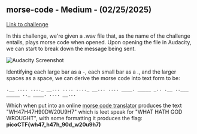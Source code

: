 ## morse-code - Medium - (02/25/2025)
[Link to challenge](https://play.picoctf.org/practice/challenge/280?category=2&difficulty=2&page=2)

In this challenge, we're given a .wav file that, as the name of the challenge entails, plays morse code when opened.
Upon opening the file in Audacity, we can start to break down the message being sent.

![Audacity Screenshot](https://i.imgur.com/twQGdKy.png)

Identifying each large bar as a -, each small bar as a ., and the larger spaces as a space, we can derive the morse code into text form to be:
```
.__ .... ...._ __... .... ...._ __... .... ____. _____ _.. .__ ..___ _____ .._ ____. .... __...
```
Which when put into an online [morse code translator](https://morsecode.world/international/translator.html) produces the text "WH47H47H90DW20U9H7" which is leet speak for "WHAT HATH GOD WROUGHT", with some formatting it produces the flag: **picoCTF{wh47_h47h_90d_w20u9h7)**
